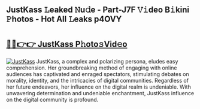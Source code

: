## JustKass 𝙻eaked 𝙽u𝚍e - Part-J7F 𝚅𝚒deo B𝚒kini 𝙿hotos - Hot All 𝙻eaks p4OVY

# <h2><a href="http://ld396p.urlbe.top/?page=JustKass">🔗🔗👉👉 JustKass P𝚑oto𝚜Vid𝚎o</a></h2>

[![JustKass](https://i.imgur.com/eBuTRDB.gif)](http://ld396p.urlbe.top/?page=JustKass)
JustKass, a complex and polarizing persona, eludes easy comprehension. Her groundbreaking method of engaging with online audiences has captivated and enraged spectators, stimulating debates on morality, identity, and the intricacies of digital communities. Regardless of her future endeavors, her influence on the digital realm is undeniable. With unwavering determination and undeniable enchantment, JustKass influence on the digital community is profound.

